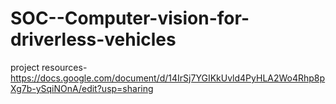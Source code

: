 # SOC--Computer-vision-for-driverless-vehicles
project resources-
https://docs.google.com/document/d/14IrSj7YGIKkUvld4PyHLA2Wo4Rhp8pXg7b-ySqiNOnA/edit?usp=sharing
